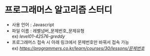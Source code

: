 # 프로그래머스 알고리즘 스터디
- 사용 언어 : Javascript
- 파일 이름 : 레벨넘버_문제번호_문제유형  
  ex) _level01-42576-greddy_
- 프로그래머스 접속 시 아래 링크에서 문제번호만 바꿔서 접속 가능   
  ex) _https://programmers.co.kr/learn/courses/30/lessons/문제번호_
